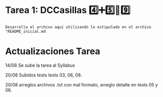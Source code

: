 # Tarea 1: DCCasillas 4️⃣➕5️⃣🟰9️⃣

`Desarrolla el archivo aquí utilizando lo estipulado en el archivo "README_inicial.md`

# Actualizaciones Tarea

14/08 Se sube la tarea al Syllabus

20/08 Subidos tests tests 03, 06, 08.

20/08 arreglos archivos .txt con mal formato, arreglo detalle en tests 05 y 06.
